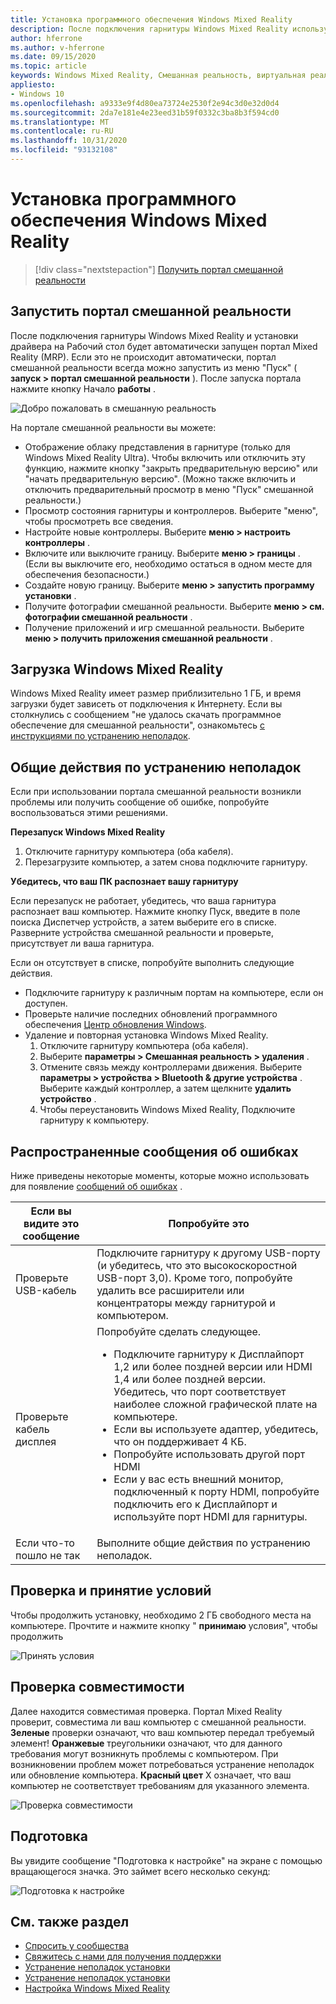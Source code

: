 ```yaml
---
title: Установка программного обеспечения Windows Mixed Reality
description: После подключения гарнитуры Windows Mixed Reality используйте приложение портала Mixed Reality, чтобы приступить к работе и загрузить функции Windows Mixed Reality.
author: hferrone
ms.author: v-hferrone
ms.date: 09/15/2020
ms.topic: article
keywords: Windows Mixed Reality, Смешанная реальность, виртуальная реальность, VR, MR, начало работы, Настройка, портал смешанной реальности
appliesto:
- Windows 10
ms.openlocfilehash: a9333e9f4d80ea73724e2530f2e94c3d0e32d0d4
ms.sourcegitcommit: 2da7e181e4e23eed31b59f0332c3ba8b3f594cd0
ms.translationtype: MT
ms.contentlocale: ru-RU
ms.lasthandoff: 10/31/2020
ms.locfileid: "93132108"
---
```

# <a name="install-windows-mixed-reality-software"></a>Установка программного обеспечения Windows Mixed Reality

> [!div class="nextstepaction"]
> [Получить портал смешанной реальности](https://www.microsoft.com/p/mixed-reality-portal/9ng1h8b3zc7m?activetab=pivot:overviewtab)

## <a name="launch-mixed-reality-portal"></a>Запустить портал смешанной реальности

После подключения гарнитуры Windows Mixed Reality и установки драйвера на Рабочий стол будет автоматически запущен портал Mixed Reality (MRP). Если это не происходит автоматически, портал смешанной реальности всегда можно запустить из меню "Пуск" ( **запуск > портал смешанной реальности** ). После запуска портала нажмите кнопку Начало **работы** .

![Добро пожаловать в смешанную реальность](images/1050px-mixedrealityportal.png)

На портале смешанной реальности вы можете:

* Отображение облаку представления в гарнитуре (только для Windows Mixed Reality Ultra). Чтобы включить или отключить эту функцию, нажмите кнопку "закрыть предварительную версию" или "начать предварительную версию". (Можно также включить и отключить предварительный просмотр в меню "Пуск" смешанной реальности.)
* Просмотр состояния гарнитуры и контроллеров. Выберите "меню", чтобы просмотреть все сведения.
* Настройте новые контроллеры. Выберите **меню > настроить контроллеры** .
* Включите или выключите границу. Выберите **меню > границы** . (Если вы выключите его, необходимо остаться в одном месте для обеспечения безопасности.)
* Создайте новую границу. Выберите **меню > запустить программу установки** .
* Получите фотографии смешанной реальности. Выберите **меню > см. фотографии смешанной реальности** .
* Получение приложений и игр смешанной реальности. Выберите **меню > получить приложения смешанной реальности** .

## <a name="download-windows-mixed-reality"></a>Загрузка Windows Mixed Reality

Windows Mixed Reality имеет размер приблизительно 1 ГБ, и время загрузки будет зависеть от подключения к Интернету. Если вы столкнулись с сообщением "не удалось скачать программное обеспечение для смешанной реальности", ознакомьтесь [с инструкциями по устранению неполадок](installation_errors.md#we-couldnt-download-the-mixed-reality-software-or-hang-tight-while-we-do-some-downloading).

## <a name="general-troubleshooting"></a>Общие действия по устранению неполадок

Если при использовании портала смешанной реальности возникли проблемы или получить сообщение об ошибке, попробуйте воспользоваться этими решениями.

**Перезапуск Windows Mixed Reality**

1. Отключите гарнитуру компьютера (оба кабеля).
2. Перезагрузите компьютер, а затем снова подключите гарнитуру.

**Убедитесь, что ваш ПК распознает вашу гарнитуру**

Если перезапуск не работает, убедитесь, что ваша гарнитура распознает ваш компьютер. Нажмите кнопку Пуск, введите в поле поиска Диспетчер устройств, а затем выберите его в списке. Разверните устройства смешанной реальности и проверьте, присутствует ли ваша гарнитура.

Если он отсутствует в списке, попробуйте выполнить следующие действия.

* Подключите гарнитуру к различным портам на компьютере, если он доступен.
* Проверьте наличие последних обновлений программного обеспечения [Центр обновления Windows](https://support.microsoft.com/help/12373).
* Удаление и повторная установка Windows Mixed Reality.
    1. Отключите гарнитуру компьютера (оба кабеля).
    2. Выберите **параметры > Смешанная реальность > удаления** .
    3. Отмените связь между контроллерами движения. Выберите **параметры > устройства > Bluetooth & другие устройства** . Выберите каждый контроллер, а затем щелкните **удалить устройство** .
    4. Чтобы переустановить Windows Mixed Reality, Подключите гарнитуру к компьютеру.

## <a name="common-error-messages"></a>Распространенные сообщения об ошибках

Ниже приведены некоторые моменты, которые можно использовать для появление [сообщений об ошибках](error-codes.md) .

| Если вы видите это сообщение | Попробуйте это |
| --- | --- |
| Проверьте USB-кабель | Подключите гарнитуру к другому USB-порту (и убедитесь, что это высокоскоростной USB-порт 3,0). Кроме того, попробуйте удалить все расширители или концентраторы между гарнитурой и компьютером. |
| Проверьте кабель дисплея | Попробуйте сделать следующее. <ul><li>Подключите гарнитуру к Дисплайпорт 1,2 или более поздней версии или HDMI 1,4 или более поздней версии. Убедитесь, что порт соответствует наиболее сложной графической плате на компьютере.</li><li>Если вы используете адаптер, убедитесь, что он поддерживает 4 КБ.</li><li>Попробуйте использовать другой порт HDMI</li><li>Если у вас есть внешний монитор, подключенный к порту HDMI, попробуйте подключить его к Дисплайпорт и используйте порт HDMI для гарнитуры.</li></ul> |
| Если что-то пошло не так | Выполните общие действия по устранению неполадок. |

## <a name="review-and-accept-terms-and-conditions"></a>Проверка и принятие условий

Чтобы продолжить установку, необходимо 2 ГБ свободного места на компьютере. Прочтите и нажмите кнопку " **принимаю** условия", чтобы продолжить

![Принять условия](images/1050px-mixedrealityportalpage2.png)

## <a name="compatibility-check"></a>Проверка совместимости

Далее находится совместимая проверка. Портал Mixed Reality проверит, совместима ли ваш компьютер с смешанной реальности. **Зеленые** проверки означают, что ваш компьютер передал требуемый элемент! **Оранжевые** треугольники означают, что для данного требования могут возникнуть проблемы с компьютером. При возникновении проблем может потребоваться устранение неполадок или обновление компьютера. **Красный цвет** X означает, что ваш компьютер не соответствует требованиям для указанного элемента.

![Проверка совместимости](images/1050px-compatcheck.png)

## <a name="getting-ready"></a>Подготовка

Вы увидите сообщение "Подготовка к настройке" на экране с помощью вращающегося значка. Это займет всего несколько секунд:

![Подготовка к настройке](images/1050px-gettingsetup.png)

## <a name="see-also"></a>См. также раздел

* [Спросить у сообщества](https://answers.microsoft.com)
* [Свяжитесь с нами для получения поддержки](https://support.microsoft.com/contactus/)
* [Устранение неполадок установки](installation_errors.md)
* [Устранение неполадок установки](wmr-setup-faq.md)
* [Настройка Windows Mixed Reality](set-up-windows-mixed-reality.md)
